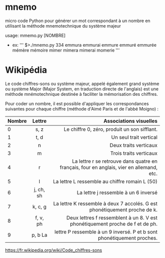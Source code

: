 # mnemo

micro code Python pour générer un mot correspondant à un nombre en utilisant la méthode mnemotechnique du système majeur

usage: mmemo.py [NOMBRE]

- ex: 
'''
$>./mnemo.py 334
emmura
emmurai
emmure
emmuré
emmurée
mémère
mémoire
mimer
mimera
mimerai
momerie
'''

# Wikipédia

Le code chiffres-sons ou système majeur, appelé également grand système ou système Major (Major System, en traduction directe de l'anglais) est une méthode mnémotechnique destinée à faciliter la mémorisation des chiffres. 

Pour coder un nombre, il est possible d'appliquer les correspondances suivantes pour chaque chiffre (méthode d'Aimé Paris et de l'abbé Moigno) :

| Nombre| Lettre   | Associations visuelles |
|-------|:--------:|-----------------------:|
| 0 	  |  s, z 	   | Le chiffre 0, zéro, produit un son sifflant.|
| 1 	  |  t, d 	   | Un seul trait vertical|
| 2 	  |  n 	       | Deux traits verticaux|
| 3 	  |  m 	       | Trois traits verticaux|
| 4 	  |  r 	       | La lettre r se retrouve dans quatre en français, four en anglais, vier en allemand, etc.|
| 5 	  |  l 	       | La lettre L ressemble au chiffre romain L (50)|
| 6 	  |  j, ch, sh | La lettre j ressemble à un 6 inversé|
| 7 	  |  k, c, g 	 | La lettre K ressemble à deux 7 accolés. G est phonétiquement proche de k.|
| 8 	  |  f, v, ph  | Deux lettres f ressemblent à un 8. V est phonétiquement proche de f et de ph.|
| 9 	  |  p, b 	La | lettre P ressemble à un 9 inversé. P et b sont phonétiquement proches. |

https://fr.wikipedia.org/wiki/Code_chiffres-sons

